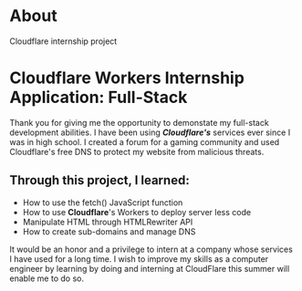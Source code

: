 # About 
Cloudflare internship project

# Cloudflare Workers Internship Application: Full-Stack

Thank you for giving me the opportunity to demonstate my full-stack development abilities.
I have been using ***Cloudflare's*** services ever since I was in high school. I created a forum for
a gaming community and used Cloudflare's free DNS to protect my website from malicious threats.

## Through this project, I learned:
- How to use the fetch() JavaScript function</h5>
- How to use <b>Cloudflare</b>'s Workers to deploy server less code</h5>
- Manipulate HTML through HTMLRewriter API</h5>
- How to create sub-domains and manage DNS</h5>

It would be an honor and a privilege to intern at a company whose services I have used for a long time.
I wish to improve my skills as a computer engineer by learning by doing and interning at CloudFlare this summer will enable me to do so.
